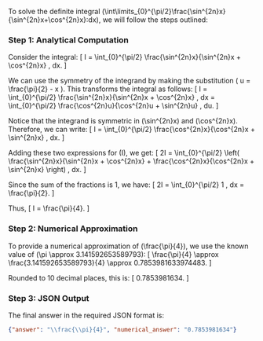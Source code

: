 To solve the definite integral \(\int\limits_{0}^{\pi/2}\frac{\sin^{2n}x}{\sin^{2n}x+\cos^{2n}x}\:dx\), we will follow the steps outlined:

### Step 1: Analytical Computation

Consider the integral:
\[ I = \int_{0}^{\pi/2} \frac{\sin^{2n}x}{\sin^{2n}x + \cos^{2n}x} \, dx. \]

We can use the symmetry of the integrand by making the substitution \( u = \frac{\pi}{2} - x \). This transforms the integral as follows:
\[ I = \int_{0}^{\pi/2} \frac{\sin^{2n}x}{\sin^{2n}x + \cos^{2n}x} \, dx = \int_{0}^{\pi/2} \frac{\cos^{2n}u}{\cos^{2n}u + \sin^{2n}u} \, du. \]

Notice that the integrand is symmetric in \(\sin^{2n}x\) and \(\cos^{2n}x\). Therefore, we can write:
\[ I = \int_{0}^{\pi/2} \frac{\cos^{2n}x}{\cos^{2n}x + \sin^{2n}x} \, dx. \]

Adding these two expressions for \(I\), we get:
\[ 2I = \int_{0}^{\pi/2} \left( \frac{\sin^{2n}x}{\sin^{2n}x + \cos^{2n}x} + \frac{\cos^{2n}x}{\cos^{2n}x + \sin^{2n}x} \right) \, dx. \]

Since the sum of the fractions is 1, we have:
\[ 2I = \int_{0}^{\pi/2} 1 \, dx = \frac{\pi}{2}. \]

Thus,
\[ I = \frac{\pi}{4}. \]

### Step 2: Numerical Approximation

To provide a numerical approximation of \(\frac{\pi}{4}\), we use the known value of \(\pi \approx 3.141592653589793\):
\[ \frac{\pi}{4} \approx \frac{3.141592653589793}{4} \approx 0.7853981633974483. \]

Rounded to 10 decimal places, this is:
\[ 0.7853981634. \]

### Step 3: JSON Output

The final answer in the required JSON format is:
```json
{"answer": "\\frac{\\pi}{4}", "numerical_answer": "0.7853981634"}
```